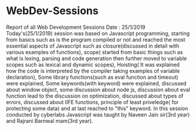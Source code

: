 # WebDev-Sessions
Report of all Web Development Sessions
Date : 25/1/2019      
Today's(25/1/2019) session was based on Javascript programming, starting from basics such as is the program compiled or not and
reached the most essential aspects of Javascript such as closure(discussed in detail with various examples of functions), scope( 
started from basic things such as what is lexing, parsing and code generation then further moved to variable scopes such as lexical 
and dynamic scopes), Hoisting( It was explained how the code is interpreted by the compiler taking examples of variable declaration),
Some library functions(such as eval function and timeout) were explained, Some keywords(with keyword) were explained, discussed about
window object, some discussion about node js, discussion about eval function lead to the discussion on optimization, discussed about 
types of errors, discussed about IIFE functions, principle of least priveledge( for protecting some data) and at last reached to "this"
keyword. In this session conducted by cyberlabs Javascript was taught by Naveen Jain sir(3rd year) and Rajrani Barnwal mam(3rd year).   
 
   
